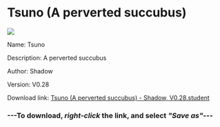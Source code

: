 # Tsuno (A perverted succubus)

<img src = "https://raw.githubusercontent.com/Arbiter1223/Koukou-Gurashi-Custom-Students/master/Students/Files/Tsuno%20(A%20perverted%20succubus).png">

Name: Tsuno

Description: A perverted succubus

Author: Shadow

Version: V0.28

Download link: <a href="https://raw.githubusercontent.com/Arbiter1223/Koukou-Gurashi-Custom-Students/master/Students/Files/Tsuno%20(A%20perverted%20succubus)%20-%20Shadow%2C%20V0.28.student">Tsuno (A perverted succubus) - Shadow, V0.28.student</a>

### ---**To download, _right-click_ the link, and select _"Save as"_**---

